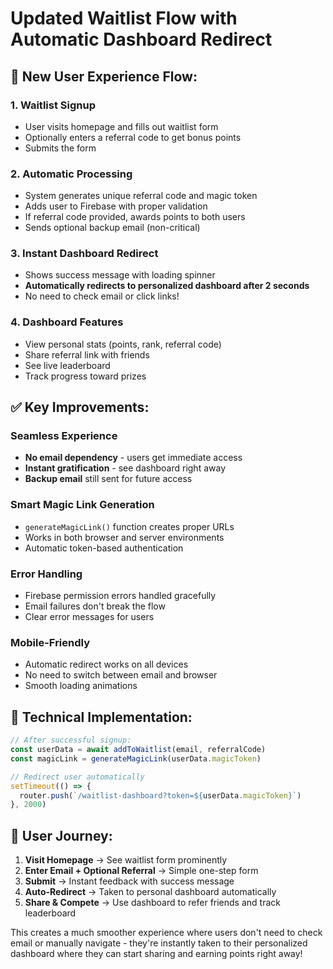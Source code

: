 # Updated Waitlist Flow with Automatic Dashboard Redirect

## 🚀 **New User Experience Flow:**

### 1. **Waitlist Signup**
- User visits homepage and fills out waitlist form
- Optionally enters a referral code to get bonus points
- Submits the form

### 2. **Automatic Processing**
- System generates unique referral code and magic token
- Adds user to Firebase with proper validation
- If referral code provided, awards points to both users
- Sends optional backup email (non-critical)

### 3. **Instant Dashboard Redirect**
- Shows success message with loading spinner
- **Automatically redirects to personalized dashboard after 2 seconds**
- No need to check email or click links!

### 4. **Dashboard Features**
- View personal stats (points, rank, referral code)
- Share referral link with friends
- See live leaderboard
- Track progress toward prizes

## ✅ **Key Improvements:**

### **Seamless Experience**
- **No email dependency** - users get immediate access
- **Instant gratification** - see dashboard right away
- **Backup email** still sent for future access

### **Smart Magic Link Generation**
- `generateMagicLink()` function creates proper URLs
- Works in both browser and server environments
- Automatic token-based authentication

### **Error Handling**
- Firebase permission errors handled gracefully
- Email failures don't break the flow
- Clear error messages for users

### **Mobile-Friendly**
- Automatic redirect works on all devices
- No need to switch between email and browser
- Smooth loading animations

## 🔧 **Technical Implementation:**

```typescript
// After successful signup:
const userData = await addToWaitlist(email, referralCode)
const magicLink = generateMagicLink(userData.magicToken)

// Redirect user automatically
setTimeout(() => {
  router.push(`/waitlist-dashboard?token=${userData.magicToken}`)
}, 2000)
```

## 📱 **User Journey:**
1. **Visit Homepage** → See waitlist form prominently
2. **Enter Email + Optional Referral** → Simple one-step form
3. **Submit** → Instant feedback with success message
4. **Auto-Redirect** → Taken to personal dashboard automatically
5. **Share & Compete** → Use dashboard to refer friends and track leaderboard

This creates a much smoother experience where users don't need to check email or manually navigate - they're instantly taken to their personalized dashboard where they can start sharing and earning points right away!
